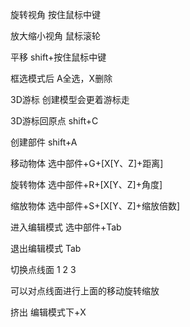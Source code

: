 旋转视角								按住鼠标中键

放大缩小视角						鼠标滚轮

平移										shift+按住鼠标中键



框选模式后							A全选，X删除

3D游标									创建模型会更着游标走

3D游标回原点						shift+C

创建部件								shift+A

移动物体								选中部件+G+[X[Y、Z]+距离]

旋转物体								选中部件+R+[X[Y、Z]+角度]

缩放物体								选中部件+S+[X[Y、Z]+缩放倍数]



进入编辑模式						选中部件+Tab

退出编辑模式						Tab

切换点线面							1 2 3

可以对点线面进行上面的移动旋转缩放

挤出										编辑模式下+X